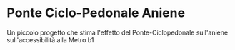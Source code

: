 # Ponte Ciclo-Pedonale Aniene
 Un piccolo progetto che stima l'effetto del Ponte-Ciclopedonale sull'aniene sull'accessibilità alla Metro b1
